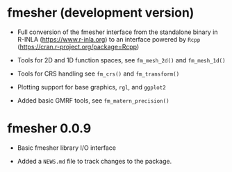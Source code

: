 # fmesher (development version)

* Full conversion of the fmesher interface from the standalone binary in R-INLA
  (https://www.r-inla.org) to an interface powered by `Rcpp`
  (https://cran.r-project.org/package=Rcpp)

* Tools for 2D and 1D function spaces, see `fm_mesh_2d()` and `fm_mesh_1d()`

* Tools for CRS handling see `fm_crs()` and `fm_transform()`

* Plotting support for base graphics, `rgl`, and `ggplot2`

* Added basic GMRF tools, see `fm_matern_precision()`

# fmesher 0.0.9

* Basic fmesher library I/O interface

* Added a `NEWS.md` file to track changes to the package.
